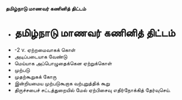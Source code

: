 **தமிழ்நாடு மாணவர் கணினித் திட்டம்**
- # தமிழ்நாடு மாணவர் கணினித் திட்டம்
- -2 v. ஏற்றமைவாகக் கொள்
- அடிப்படையாக வேண்டு
- மெய்யாக அப்பொழுதைக்கென ஏற்றுக்கொள்
- முற்படு
- முதற்கூறுகக் கோரு
- இன்றியமைய முற்படுகூறாக வற்புறுத்திக் கூறு
- திருச்சபைச் சட்டத்துறையில் மேல் ஏற்பிசைவு எதிர்நோக்கித் தேர்வுசெய்.

